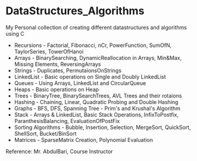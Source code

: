 # DataStructures_Algorithms
My Personal collection of creating different datastructures and algorithms using C
* Recursions - Factorial, Fibonacci, nCr, PowerFunction, SumOfN, TaylorSeries, TowerOfHanoi
* Arrays - BinarySearching, DynamicReallocation in Arrays, Min&Max, Missing Elements, ReversingArrays
* Strings - Duplicates, PermutaionsOnStrings
* LinkedList - Basic operations on Single and Doubly LinkedList
* Queues - Using Arrays, LinkedList and CircularQueue
* Heaps - Basic operations on Heap
* Trees - BinaryTree, BinarySearchTrees, AVL Trees and their rotaions
* Hashing - Chaining, Linear, Quadratic Probing and Double Hashing
* Graphs - BFS, DFS, Spanning Tree - Prim's and Krushal's Algorithm
* Stack - Arrays & LinkedList, Basic Stack Operations, InfixToPostfix, ParanthesisBalancing, EvaluationOfPostFix
* Sorting Algorithms - Bubble, Insertion, Selection, MergeSort, QuickSort, ShellSort, Bucket/BinSort
* Matrices - SparseMatrix Creation, Polynomial Evaluation

Reference: Mr. AbdulBari, Course Instructor
